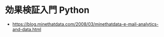 # 効果検証入門 Python
- https://blog.minethatdata.com/2008/03/minethatdata-e-mail-analytics-and-data.html
